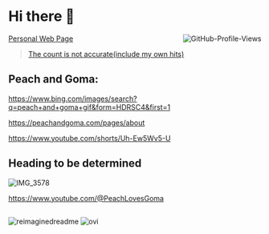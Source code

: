# Hi there 👋

<!---
[comment]: <> ( did i setup this profile visit counter wrong =====================================><img src="https://komarev.com/ghpvc/?username=randommysticalperson&style=flat-square&color=blue" alt="GitHub-Profile-Views" align="right"/> 

[comment] <> (was this not intended? [image](https://github.com/ewdlop/ewdlop/assets/25368970/e39fa466-d00e-4b40-8c0b-53196abf1912) ) 
--->

<!---
Tried to offset the total dud to testing...
<img src="https://komarev.com/ghpvc/?username=ewdlop&style=flat-square&color=blue&label=page+hit&base=-41" alt="GitHub-Profile-Views" align="right"/> 
--->
<!---
https://github.com/antonkomarev/github-profile-views-counter?tab=readme-ov-file#why-does-the-counter-increase-every-time-the-page-is-reloaded
resetted with https://github.com/antonkomarev/github-profile-views-counter?tab=readme-ov-file#why-does-the-counter-increase-every-time-the-page-is-reloaded
<img src="https://komarev.com/ghpvc/?username=ewdlop&style=flat-square&color=blue&label=page+hit" alt="GitHub-Profile-Views" align="right"/> 
--->

<img src="https://komarev.com/ghpvc/?username=ewdlop&style=flat-square&color=blue&label=funny+page+hit+totally&base=137872024" alt="GitHub-Profile-Views" align="right"/>

[Personal Web Page](https://ewdlop.github.io/personal-web-page/)

<!---it is not free --->
> [The count is not accurate(include my own hits)](https://github.com/antonkomarev/github-profile-views-counter?tab=readme-ov-file#why-does-the-counter-increase-every-time-the-page-is-reloaded)

## Peach and Goma:

https://www.bing.com/images/search?q=peach+and+goma+gif&form=HDRSC4&first=1

https://peachandgoma.com/pages/about

https://www.youtube.com/shorts/Uh-Ew5Wv5-U

## Heading to be determined

![IMG_3578](https://github.com/ewdlop/ewdlop/assets/25368970/2afe2cbb-a6e6-4b30-bc20-6dbcd8007072)



https://www.youtube.com/@PeachLovesGoma

## 

<!---these might be not free --->
<img src="https://myreadme.vercel.app/api/embed/ewdlop?panels=userstatistics,toprepositories,toplanguages,commitgraph" alt="reimaginedreadme" />

<img src="https://github-readme-stats.vercel.app/api/top-langs?username=ewdlop&show_icons=true&locale=en&layout=compact&theme=chartreuse-dark" alt="ovi" />

